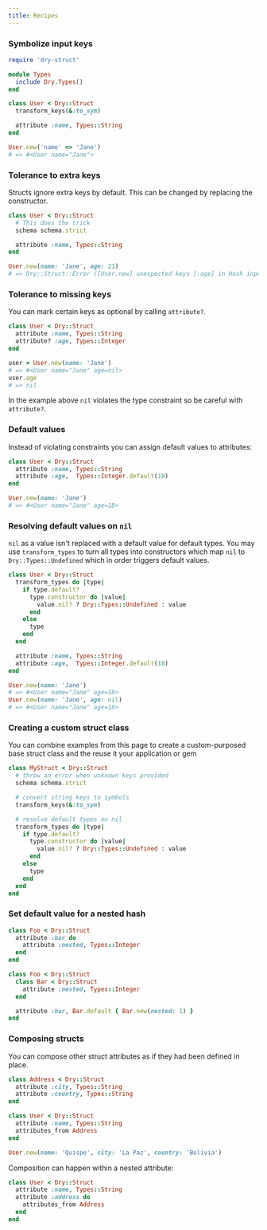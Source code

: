```yaml
---
title: Recipes
---
```


### Symbolize input keys

```ruby
require 'dry-struct'

module Types
  include Dry.Types()
end

class User < Dry::Struct
  transform_keys(&:to_sym)

  attribute :name, Types::String
end

User.new('name' => 'Jane')
# => #<User name="Jane">
```

### Tolerance to extra keys

Structs ignore extra keys by default. This can be changed by replacing the constructor.

```ruby
class User < Dry::Struct
  # This does the trick
  schema schema.strict

  attribute :name, Types::String
end

User.new(name: 'Jane', age: 21)
# => Dry::Struct::Error ([User.new] unexpected keys [:age] in Hash input)
```

### Tolerance to missing keys

You can mark certain keys as optional by calling `attribute?`.

```ruby
class User < Dry::Struct
  attribute :name, Types::String
  attribute? :age, Types::Integer
end

user = User.new(name: 'Jane')
# => #<User name="Jane" age=nil>
user.age
# => nil
```

In the example above `nil` violates the type constraint so be careful with `attribute?`.

### Default values

Instead of violating constraints you can assign default values to attributes:

```ruby
class User < Dry::Struct
  attribute :name, Types::String
  attribute :age,  Types::Integer.default(18)
end

User.new(name: 'Jane')
# => #<User name="Jane" age=18>
```

### Resolving default values on `nil`

`nil` as a value isn't replaced with a default value for default types. You may use `transform_types` to turn all types into constructors which map `nil` to `Dry::Types::Undefined` which in order triggers default values.

```ruby
class User < Dry::Struct
  transform_types do |type|
    if type.default?
      type.constructor do |value|
        value.nil? ? Dry::Types::Undefined : value
      end
    else
      type
    end
  end

  attribute :name, Types::String
  attribute :age,  Types::Integer.default(18)
end

User.new(name: 'Jane')
# => #<User name="Jane" age=18>
User.new(name: 'Jane', age: nil)
# => #<User name="Jane" age=18>
```

### Creating a custom struct class

You can combine examples from this page to create a custom-purposed base struct class and the reuse it your application or gem

```ruby
class MyStruct < Dry::Struct
  # throw an error when unknown keys provided
  schema schema.strict

  # convert string keys to symbols
  transform_keys(&:to_sym)

  # resolve default types on nil
  transform_types do |type|
    if type.default?
      type.constructor do |value|
        value.nil? ? Dry::Types::Undefined : value
      end
    else
      type
    end
  end
end
```

### Set default value for a nested hash

```ruby
class Foo < Dry::Struct
  attribute :bar do
    attribute :nested, Types::Integer
  end
end
```

```ruby
class Foo < Dry::Struct
  class Bar < Dry::Struct
    attribute :nested, Types::Integer
  end

  attribute :bar, Bar.default { Bar.new(nested: 1) }
end
```

### Composing structs

You can compose other struct attributes as if they
had been defined in place.

```ruby
class Address < Dry::Struct
  attribute :city, Types::String
  attribute :country, Types::String
end

class User < Dry::Struct
  attribute :name, Types::String
  attributes_from Address
end

User.new(name: 'Quispe', city: 'La Paz', country: 'Bolivia')
```

Composition can happen within a nested attribute:

```ruby
class User < Dry::Struct
  attribute :name, Types::String
  attribute :address do
    attributes_from Address
  end
end
```
